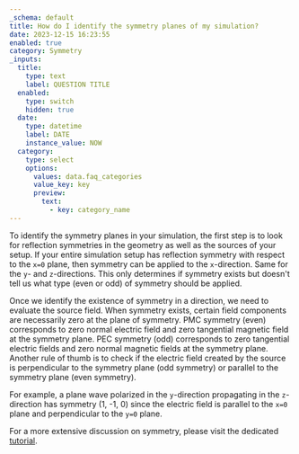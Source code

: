 ```yaml
---
_schema: default
title: How do I identify the symmetry planes of my simulation?
date: 2023-12-15 16:23:55
enabled: true
category: Symmetry
_inputs:
  title:
    type: text
    label: QUESTION TITLE
  enabled:
    type: switch
    hidden: true
  date:
    type: datetime
    label: DATE
    instance_value: NOW
  category:
    type: select
    options:
      values: data.faq_categories
      value_key: key
      preview:
        text:
          - key: category_name
---
```

To identify the symmetry planes in your simulation, the first step is to look for reflection symmetries in the geometry as well as the sources of your setup. If your entire simulation setup has reflection symmetry with respect to the `x=0` plane, then symmetry can be applied to the `x`-direction. Same for the `y`- and `z`-directions. This only determines if symmetry exists but doesn't tell us what type (even or odd) of symmetry should be applied.

Once we identify the existence of symmetry in a direction, we need to evaluate the source field. When symmetry exists, certain field components are necessarily zero at the plane of symmetry. PMC symmetry (even) corresponds to zero normal electric field and zero tangential magnetic field at the symmetry plane. PEC symmetry (odd) corresponds to zero tangential electric fields and zero normal magnetic fields at the symmetry plane. Another rule of thumb is to check if the electric field created by the source is perpendicular to the symmetry plane (odd symmetry) or parallel to the symmetry plane (even symmetry).

For example, a plane wave polarized in the `y`-direction propagating in the `z`-direction has symmetry (1, -1, 0) since the electric field is parallel to the `x=0` plane and perpendicular to the `y=0` plane.

For a more extensive discussion on symmetry, please visit the dedicated [tutorial](https://www.flexcompute.com/tidy3d/examples/notebooks/Symmetry/).